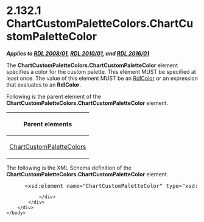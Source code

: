 <html dir="LTR" xmlns:mshelp="http://msdn.microsoft.com/mshelp" xmlns:ddue="http://ddue.schemas.microsoft.com/authoring/2003/5" xmlns:xlink="http://www.w3.org/1999/xlink" xmlns:tool="http://www.microsoft.com/tooltip">
    <head>
        <meta http-equiv="Content-Type" content="text/html; CHARSET=utf-8"></meta>
        <meta name="save" content="history"></meta>
        <title>2.132.1 ChartCustomPaletteColors.ChartCustomPaletteColor</title>
        <xml>
            <mshelp:toctitle title="2.132.1 ChartCustomPaletteColors.ChartCustomPaletteColor"></mshelp:toctitle>
            <mshelp:rltitle title="[MS-RDL]: ChartCustomPaletteColors.ChartCustomPaletteColor"></mshelp:rltitle>
            <mshelp:keyword index="A" term="318caece-f3b8-4e2c-9e79-c67f343f9296"></mshelp:keyword>
            <mshelp:attr name="DCSext.ContentType" value="open specification"></mshelp:attr>
            <mshelp:attr name="AssetID" value="318caece-f3b8-4e2c-9e79-c67f343f9296"></mshelp:attr>
            <mshelp:attr name="TopicType" value="kbRef"></mshelp:attr>
            <mshelp:attr name="DCSext.Title" value="[MS-RDL]: ChartCustomPaletteColors.ChartCustomPaletteColor" />
        </xml>
    </head>
    <body>
        <div id="header">
            <h1 class="heading">2.132.1 ChartCustomPaletteColors.ChartCustomPaletteColor</h1>
        </div>
        <div id="mainSection">
            <div id="mainBody">
                <div id="allHistory" class="saveHistory"></div>
                <div id="sectionSection0" class="section" name="collapseableSection">
                    

<p><b><i>Applies to </i></b><a href="1e855f94-4617-47e4-b89e-0856c6cb420f.md"><b><i>RDL 2008/01</i></b></a><b><i>,
</i></b><a href="3428e690-a348-4ec7-8a6a-8efb42d2cdee.md"><b><i>RDL 2010/01</i></b></a><b><i>,
and </i></b><a href="52ce3983-2bfc-4e72-9359-42aaf5fe4509.md"><b><i>RDL 2016/01</i></b></a></p>

<p>The <b>ChartCustomPaletteColors.ChartCustomPaletteColor</b>
element specifies a color for the custom palette. This element MUST be
specified at least once. The value of this element MUST be an <a href="b302c6a5-6023-42b1-95ed-bafcdc4b5714.md">RdlColor</a> or an expression
that evaluates to an <b>RdlColor</b>. </p>

<p>Following is the parent element of the <b>ChartCustomPaletteColors.ChartCustomPaletteColor</b>
element.</p>

<table>
 <thead>
  <tr>
   <th>
   <p>Parent elements </p>
   </th>
  </tr>
 </thead>
 <tr>
  <td>
  <p><a href="2e0e2173-abe0-4380-9d96-b618487dd17a.md">ChartCustomPaletteColors</a>
  </p>
  </td>
 </tr>
</table>

<p>The following is the XML Schema definition of the <b>ChartCustomPaletteColors.ChartCustomPaletteColor</b>
element.</p>

<dl>
<dd>
<div><pre> &lt;xsd:element name=&quot;ChartCustomPaletteColor&quot; type=&quot;xsd:string&quot; maxOccurs=&quot;unbounded&quot; /&gt;
</pre></div>
</dd></dl>


                </div>
            </div>
        </div>
    </body>
</html>